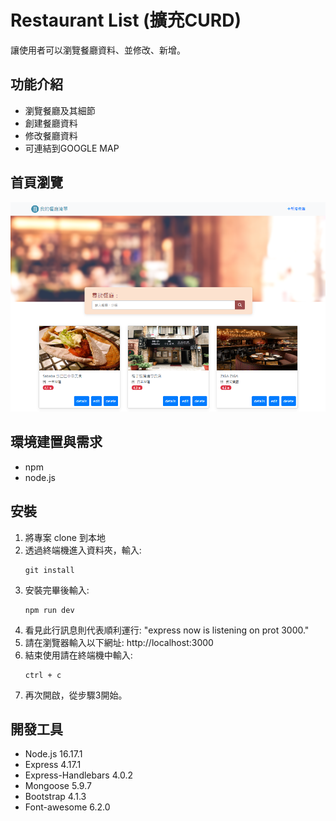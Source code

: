 # Restaurant List (擴充CURD)

讓使用者可以瀏覽餐廳資料、並修改、新增。

## 功能介紹
* 瀏覽餐廳及其細節
* 創建餐廳資料
* 修改餐廳資料
* 可連結到GOOGLE MAP

## 首頁瀏覽

![Restaurant List Index image.](./public/image/index.png "Restaurant List Index image.")

## 環境建置與需求 
* npm 
* node.js 

## 安裝
1. 將專案 clone 到本地
2. 透過終端機進入資料夾，輸入:
   ```
   git install
   ```
3. 安裝完畢後輸入:
   ```
   npm run dev
   ```
4. 看見此行訊息則代表順利運行:
   "express now is listening on prot 3000."
5. 請在瀏覽器輸入以下網址:
   http://localhost:3000
6. 結束使用請在終端機中輸入:
   ```
   ctrl + c
   ```
7. 再次開啟，從步驟3開始。

## 開發工具

* Node.js 16.17.1
* Express 4.17.1
* Express-Handlebars 4.0.2
* Mongoose 5.9.7
* Bootstrap 4.1.3
* Font-awesome 6.2.0
